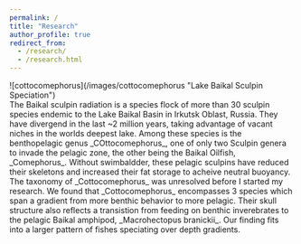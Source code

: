 ```yaml
---
permalink: /
title: "Research"
author_profile: true
redirect_from: 
  - /research/
  - /research.html
---
```



<div style="float: right">
    ![cottocomephorus](/images/cottocomephorus "Lake Baikal Sculpin Speciation")
</div>
The Baikal sculpin radiation is a species flock of more than 30 sculpin species endemic to the Lake Baikal Basin in Irkutsk Oblast, Russia. They have divergend in the last ~2 million years, taking advantage of vacant niches in the worlds deepest lake. Among these species is the benthopelagic genus _COttocomephorus_, one of only two Sculpin genera to invade the pelagic zone, the other being the Baikal Oilfish, _Comephorus_. Without swimbaldder, these pelagic sculpins have reduced their skeletons and increased their fat storage to acheive neutral buoyancy.
The taxonomy of _Cottocomephorus_ was unresolved before I started my research. We found that _Cottocomephorus_ encompasses 3 species which span a gradient from more benthic behavior to more pelagic. Their skull structure also reflects a transistion from feeding on benthic inverebrates to the pelagic Baikal amphipod, _Macrohectopus branickii_. Our finding fits into a larger pattern of fishes speciating over depth gradients. 
